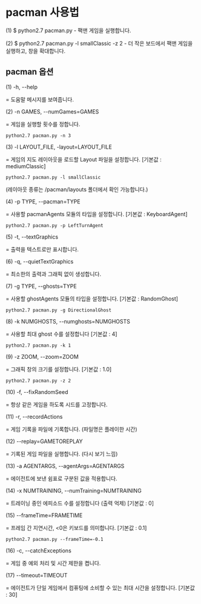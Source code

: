 # pacman 사용법
(1) $ python2.7 pacman.py
    - 팩맨 게임을 실행합니다.

(2) $ python2.7 pacman.py -l smallClassic -z 2
    - 더 작은 보드에서 팩맨 게임을 실행하고, 창을 확대합니다.


## pacman 옵션
(1) -h, --help

= 도움말 메시지를 보여줍니다.


(2) -n GAMES, --numGames=GAMES

= 게임을 실행할 횟수를 정합니다.

    python2.7 pacman.py -n 3


(3) -l LAYOUT_FILE, -layout=LAYOUT_FILE

= 게임의 지도 레이아웃을 로드할 Layout 파일을 설정합니다. [기본값 : mediumClassic]

    python2.7 pacman.py -l smallClassic

(레이아웃 종류는 /pacman/layouts 폴더에서 확인 가능합니다.)


(4) -p TYPE, --pacman=TYPE

= 사용할 pacmanAgents 모듈의 타입을 설정합니다. [기본값 : KeyboardAgent]

    python2.7 pacman.py -p LeftTurnAgent


(5) -t, --textGraphics

= 출력을 텍스트로만 표시합니다.


(6) -q, --quietTextGraphics

= 최소한의 출력과 그래픽 없이 생성합니다.


(7) -g TYPE, --ghosts=TYPE

= 사용할 ghostAgents 모듈의 타입을 설정합니다. [기본값 : RandomGhost]

    python2.7 pacman.py -g DirectionalGhost


(8) -k NUMGHOSTS, --numghosts=NUMGHOSTS 

= 사용할 최대 ghost 수를 설정합니다 [기본값 : 4]

    python2.7 pacman.py -k 1


(9) -z ZOOM, --zoom=ZOOM

= 그래픽 창의 크기를 설정합니다. [기본값 : 1.0]

    python2.7 pacman.py -z 2


(10) -f, --fixRandomSeed

= 항상 같은 게임을 하도록 시드를 고정합니다.


(11) -r, --recordActions

= 게임 기록을 파일에 기록합니다. (파일명은 플레이한 시간)


(12) --replay=GAMETOREPLAY

= 기록된 게임 파일을 실행합니다. (다시 보기 느낌)


(13) -a AGENTARGS, --agentArgs=AGENTARGS

= 에이전트에 보낸 쉼표로 구분된 값을 적용합니다.


(14) -x NUMTRAINING, --numTraining=NUMTRAINING

= 트레이닝 중인 에피소드 수를 설정합니다 (출력 억제) [기본값 : 0]


(15) --frameTime=FRAMETIME

= 프레임 간 지연시간, <0은 키보드를 의미합니다. [기본값 : 0.1]

    python2.7 pacman.py --frameTime=-0.1


(16) -c, --catchExceptions

= 게임 중 예외 처리 및 시간 제한을 켭니다.


(17) --timeout=TIMEOUT

= 에이전트가 단일 게임에서 컴퓨팅에 소비할 수 있는 최대 시간을 설정합니다. [기본값 : 30]